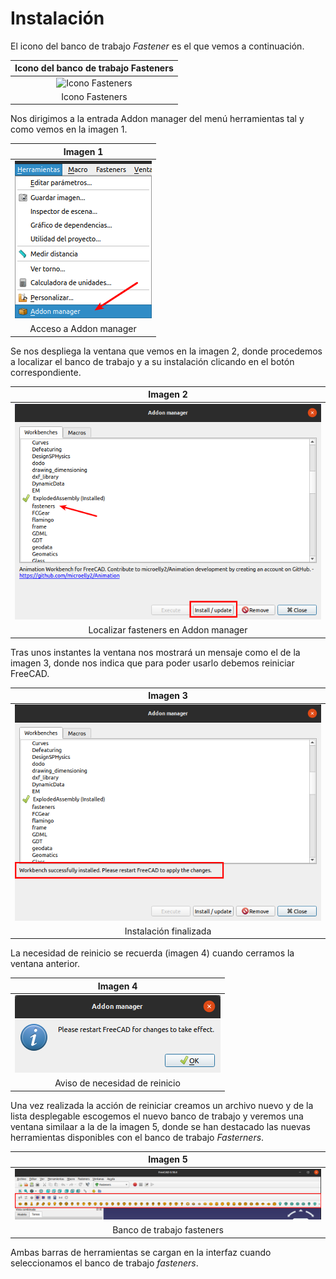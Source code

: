 # Instalación

El icono del banco de trabajo *Fastener* es el que vemos a continuación.

<center>

| Icono del banco de trabajo Fasteners |
|:-:|
| ![Icono Fasteners](../site/img/icono/Fasteners_workbench_icon.png) |
| Icono Fasteners |

</center>

Nos dirigimos a la entrada Addon manager del menú herramientas tal y como vemos en la imagen 1.

<center>

| Imagen 1 |
|:-:|
| ![Acceso a Addon manager](../img/instalar/i1.png) |
| Acceso a Addon manager |

</center>

Se nos despliega la ventana que vemos en la imagen 2, donde procedemos a localizar el banco de trabajo y a su instalación clicando en el botón correspondiente.

<center>

| Imagen 2 |
|:-:|
| ![Localizar fasteners en Addon manager](../img/instalar/i2.png) |
| Localizar fasteners en Addon manager |

</center>

Tras unos instantes la ventana nos mostrará un mensaje como el de la imagen 3, donde nos indica que para poder usarlo debemos reiniciar FreeCAD.

<center>

| Imagen 3 |
|:-:|
| ![Instalación finalizada](../img/instalar/i3.png) |
| Instalación finalizada |

</center>

La necesidad de reinicio se recuerda (imagen 4) cuando cerramos la ventana anterior.

<center>

| Imagen 4 |
|:-:|
| ![Aviso de necesidad de reinicio](../img/instalar/i4.png) |
| Aviso de necesidad de reinicio |

</center>

Una vez realizada la acción de reiniciar creamos un archivo nuevo y de la lista desplegable escogemos el nuevo banco de trabajo y veremos una ventana similaar a la de la imagen 5, donde se han destacado las nuevas herramientas disponibles con el banco de trabajo *Fasterners*.

<center>

| Imagen 5 |
|:-:|
| ![Banco de trabajo fasteners](../img/instalar/i5.png) |
| Banco de trabajo fasteners |

</center>

Ambas barras de herramientas se cargan en la interfaz cuando seleccionamos el banco de trabajo *fasteners*.

